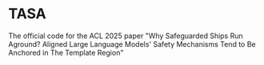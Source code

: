 # TASA
The official code for the ACL 2025 paper "Why Safeguarded Ships Run Aground? Aligned Large Language Models' Safety Mechanisms Tend to Be Anchored in The Template Region"
